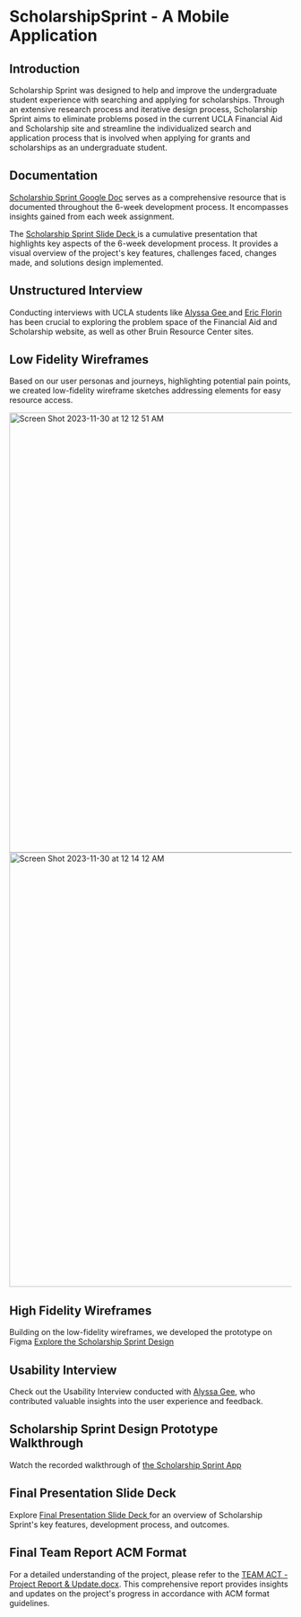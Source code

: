 # ScholarshipSprint - A Mobile Application
## Introduction
Scholarship Sprint was designed to help and improve the undergraduate student experience with searching and applying for scholarships. Through an extensive research process and iterative design process, Scholarship Sprint aims to eliminate problems posed in the current UCLA Financial Aid and Scholarship site and streamline the individualized search and application process that is involved when applying for grants and scholarships as an undergraduate student.

## Documentation
<a href="https://docs.google.com/document/d/1DPDpIKtMaBAszT7e0yAyG_fZB-HlA4MiwaSY5ranGJQ/edit?usp=sharing" target="_blank">Scholarship Sprint Google Doc</a> serves as a comprehensive resource that is documented throughout the 6-week development process. It encompasses insights gained from each week assignment.

The <a href="https://www.canva.com/design/DAFykt5MqvM/6PZwjRaXahGruotXP7YcmQ/edit" target="_blank">Scholarship Sprint Slide Deck </a> is a cumulative presentation that highlights key aspects of the 6-week development process. It provides a visual overview of the project's key features, challenges faced, changes made, and solutions design implemented.

## Unstructured Interview
Conducting interviews with UCLA students like <a href="https://drive.google.com/file/d/1S4H2suRGZLnNnMmTxDpJ4HxMA07tO_6X/view?usp=sharing" target="_blank"> Alyssa Gee </a> and 
<a href="https://drive.google.com/file/d/10zvzwG0ZgUOmtY-sDKqVW1GuHh8Uo5nC/view?usp=sharing" target="_blank"> Eric Florin </a> 
 has been crucial to exploring the problem space of the Financial Aid and Scholarship website, as well as other Bruin Resource Center sites.

## Low Fidelity Wireframes

Based on our user personas and journeys, highlighting potential pain points, we created low-fidelity wireframe sketches addressing elements for easy resource access.

<img width="784" alt="Screen Shot 2023-11-30 at 12 12 51 AM" src="https://github.com/TrungVN9/ScholarshipSprint/assets/95988642/c57bd8da-add5-41da-9f94-aa4a3f5c0ae7">

<img width="774" alt="Screen Shot 2023-11-30 at 12 14 12 AM" src="https://github.com/TrungVN9/ScholarshipSprint/assets/95988642/b5e33b60-e33c-43cc-8bca-96bff5955bb6">

## High Fidelity Wireframes

Building on the low-fidelity wireframes, we developed the prototype on Figma <a href="https://www.figma.com/file/JIfiiuy00gg282jdv1Bfjd/Scholarship-Mobile-Application?type=design&node-id=0%3A1&mode=design&t=mlyYcZ5EF6JlMcOg-1" target="_blank"> Explore the Scholarship Sprint Design </a>


## Usability Interview
Check out the Usability Interview conducted with <a href="https://drive.google.com/file/d/1dFFRvi-bLdrGpiDuewYVxz9UjnnOfv5Y/view?usp=sharing" target="_blank"> Alyssa Gee</a>, who contributed valuable insights into the user experience and feedback.

## Scholarship Sprint Design Prototype Walkthrough

Watch the recorded walkthrough of <a href="https://drive.google.com/file/d/1pD_DcjFsitp80Cl9KkOJBiYgzedemzWY/view?usp=sharing" target="_blank"> the Scholarship Sprint App </a>

## Final Presentation Slide Deck
Explore 
<a href= "https://www.canva.com/design/DAF1eK9yZ7I/e1cMQr6C1tFF_FCOA42gJw/edit" target="_blank">Final Presentation Slide Deck </a> for an overview of Scholarship Sprint's key features, development process, and outcomes.

## Final Team Report ACM Format
For a detailed understanding of the project, please refer to the [TEAM ACT - Project Report & Update.docx](https://github.com/TrungVN9/scholarshipsprint/files/13528426/TEAM.ACT.-.Project.Report.Update.docx). This comprehensive report provides insights and updates on the project's progress in accordance with ACM format guidelines.

